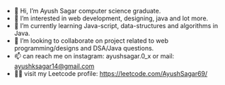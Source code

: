 - 👋 Hi, I’m Ayush Sagar computer science graduate.
- 👀 I’m interested in web development, designing, java and lot more.
- 🌱 I’m currently learning Java-script, data-structures and algorithms in Java.
- 💞️ I’m looking to collaborate on project related to web programming/designs and DSA/Java questions.
- 📫 can reach me on instagram: ayushsagar.0_x or mail: ayushksagar14@gmail.com
- 🧑‍💻 visit my Leetcode profile: https://leetcode.com/AyushSagar69/

<!---
itsmeAYUSH/itsmeAYUSH is a ✨ special ✨ repository because its `README.md` (this file) appears on your GitHub profile.
You can click the Preview link to take a look at your changes.
--->
